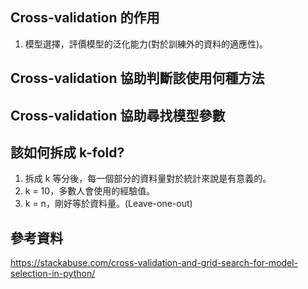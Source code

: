 ## Cross-validation 的作用
1. 模型選擇，評價模型的泛化能力(對於訓練外的資料的適應性)。


## Cross-validation 協助判斷該使用何種方法


## Cross-validation 協助尋找模型參數


## 該如何拆成 k-fold?
1. 拆成 k 等分後，每一個部分的資料量對於統計來說是有意義的。
2. k = 10，多數人會使用的經驗值。
3. k = n，剛好等於資料量。(Leave-one-out)



## 參考資料
https://stackabuse.com/cross-validation-and-grid-search-for-model-selection-in-python/

